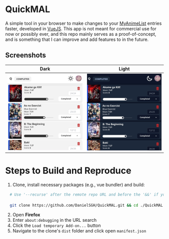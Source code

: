 # QuickMAL
A simple tool in your browser to make changes to your [MyAnimeList](https://myanimelist.net/) entries faster, developed in [VueJS](https://vuejs.org/). This app is not meant for commercial use for now or possibly ever, and this repo mainly serves as a proof-of-concept, and is something that I can improve and add features to in the future.

## Screenshots
Dark                                     |  Light
:---------------------------------------:|:--------------------------------------:
![Light mode](screenshots/light_mode.png)|![Dark mode](screenshots/dark_mode.png)

# Steps to Build and Reproduce
1. Clone, install necessary packages (e.g., vue bundler) and build:
```bash
  # Use '--recurse' after the remote repo URL and before the '&&' if you'd like to clone the backend server code as well.

  git clone https://github.com/DanielSGH/QuickMAL.git && cd ./QuickMAL && npm i && npm run build
```

2. Open **Firefox**
3. Enter `about:debugging` in the URL search
4. Click the `Load temporary Add-on...` button
5. Navigate to the clone's `dist` folder and click open `manifest.json`
